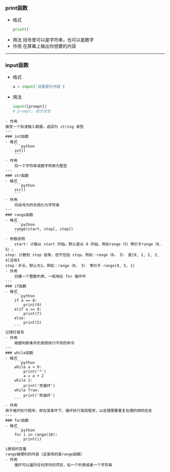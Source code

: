 ### print函数
- 格式
	```python
	print()
	```
- 用法
	括号里可以是字符串，也可以是数字
- 作用
	在屏幕上输出你想要的内容
---
### input函数
- 格式
	```python
	a = input('这是提示内容')  
	```
- 用法
	```python
	input([prompt])
	# prompt: 提示信息
```
- 作用
接受一个标准输入数据，返回为 string 类型
---
### int函数
- 格式
	```python
	int()
	```
- 作用
	将一个字符串或数字转换为整型
---
### str函数
- 格式
	```python
	str()
	```
- 作用
	将括号内的东西化为字符串
---
### range函数
- 格式
	```python
	range(start, stop[, step])
	```
- 参数说明
	start: 计数从 start 开始。默认是从 0 开始。例如range（5）等价于range（0， 5）;
stop: 计数到 stop 结束，但不包括 stop。例如：range（0， 5） 是[0, 1, 2, 3, 4]没有5
step：步长，默认为1。例如：range（0， 5） 等价于 range(0, 5, 1)
- 作用
	创建一个整数列表，一般用在 for 循环中
---
### if函数
- 格式
	```python
	if a == 8:
		print(9)
	elif a == 9:
		print(7)
	else:
		print(5)
	```
记得打冒号
- 作用
	根据判断条件的真假执行不同的命令
---
### while函数
- 格式
	```python
	while a < 9:
		print('*')
		a = a + 2
	while 1:
		print('死循环')
	while True:
		print('死循环')
	```
- 作用
用于循环执行程序，即在某条件下，循环执行某段程序，以处理需要重复处理的相同任务
---
### for函数
- 格式
	```python
	for i in range(10):
		print(i)
	```
i是临时变量
range被便利的内容（这里用的是range函数）
- 作用
	循环可以遍历任何序列的项目，如一个列表或者一个字符串
